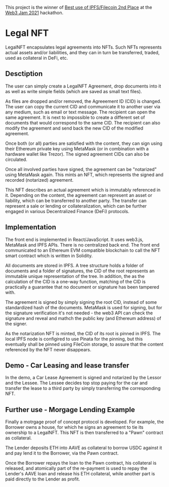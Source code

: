 This project is the winner of [Best use of IPFS/Filecoin 2nd Place](https://showcase.ethglobal.com/web3jam/legalnft) at the [Web3 Jam 2021](https://web3jam.ethglobal.com/) hackathon.

# Legal NFT

LegalNFT encapsulates legal agreements into NFTs. Such NFTs represents actual assets and/or liabilities, and they can in turn be transferred, traded, used as collateral in DeFi, etc.
## Desctiption

The user can simply create a LegalNFT Agreement, drop documents into it as well as write simple fields (which are saved as small text files).

As files are dropped and/or removed, the Agreeement ID (CID) is changed. The user can copy the
current CID and communicate it to another user via any medium, such as email or text message. The recipient can open the same agreement. It is next to impossible to create a different set of documents that would correspond to the same CID. The recipient can also modify the agreement and send back the new CID of the modified agreement. 

Once both (or all) parties are satisfied with the content, they can sign using their Ethereum private key using MetaMask (or in combination with a hardware wallet like Trezor). The signed agreement CIDs can also be circulated.

Once all involved parties have signed, the agreement can be "notarized" using MetaMask again. This mints an NFT, which represents the signed and recorded (notarized) agreement.

This NFT describes an actual agreement which is immutably referenced in it. Depending on the content, the agreement can represent an asset or liability, which can be transferred to another party. The transfer can represent a sale or lending or collateralization, which can be further engaged in various Decentralized Finance (DeFi) protocols.
## Implementation

The front end is implemented in React/JavaScript. It uses web3.js, MetaMask and IPFS APIs. There is no centralized back end. The front end communicated to an Ethereum EVM compatible blockchain to call the NFT smart contract which is written in Solidity.

All documents are stored in IPFS. A tree structure holds a folder of documents and a folder of signatures, the CID of the root represents an immutable unique representation of the tree. In addition, the as the calculation of the CID is a one-way function, matching of the CID is practically a guarantee that no document or signature has been tampered with.

The agreement is signed by simply signing the root CID, instead of some standardized hash of the documents. MetaMask is used for signing, but for the signature verification it's not needed - the web3 API can check the signature and reveal and mathch the public key (and Ethereum address) of the signer.

As the notarization NFT is minted, the CID of its root is pinned in IPFS. The local IPFS node is configired to use Pinata for the pinning, but this eventually shall be pinned using FileCoin storage, to assure that the content referenced by the NFT never disappears.

## Demo - Car Leasing and lease transfer

In the demo, a Car Lease Agreement is signed and notarized by the Lessor and the Lessee. The Lessee decides top stop paying for the car and transfer the lease to a third party by simply transferring the corresponding NFT.
## Further use - Morgage Lending Example

Finally a motrgage proof of concept protocol is developed. For example, the Borrower owns a house, for which he signs an agreement to tie its ownership to a LegalNFT. This NFT is then transferred to a "Pawn" contract as collateral.

The Lender deposits ETH into AAVE as collateral to borrow USDC against it and pay lend it to the Borrower, via the Pawn contract.

Once the Borrower repays the loan to the Pawn contract, his collateral is released, and atomically part of the re-payment is used to repay the Lender's AAVE loan and release his ETH collateral, while another part is paid directly to the Lender as profit. 
